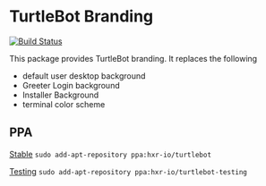 # TurtleBot Branding
[![Build Status](https://travis-ci.org/TurtleBot-Mfg/turtlebot-branding.svg?branch=master)](https://travis-ci.org/TurtleBot-Mfg/turtlebot-branding)

This package provides TurtleBot branding.
It replaces the following

 * default user desktop background
 * Greeter Login background
 * Installer Background
 * terminal color scheme

## PPA
[Stable](https://code.launchpad.net/~hxr-io/+archive/ubuntu/turtlebot) 
`sudo add-apt-repository ppa:hxr-io/turtlebot`

[Testing](https://code.launchpad.net/~hxr-io/+archive/ubuntu/turtlebot-testing) 
`sudo add-apt-repository ppa:hxr-io/turtlebot-testing`
